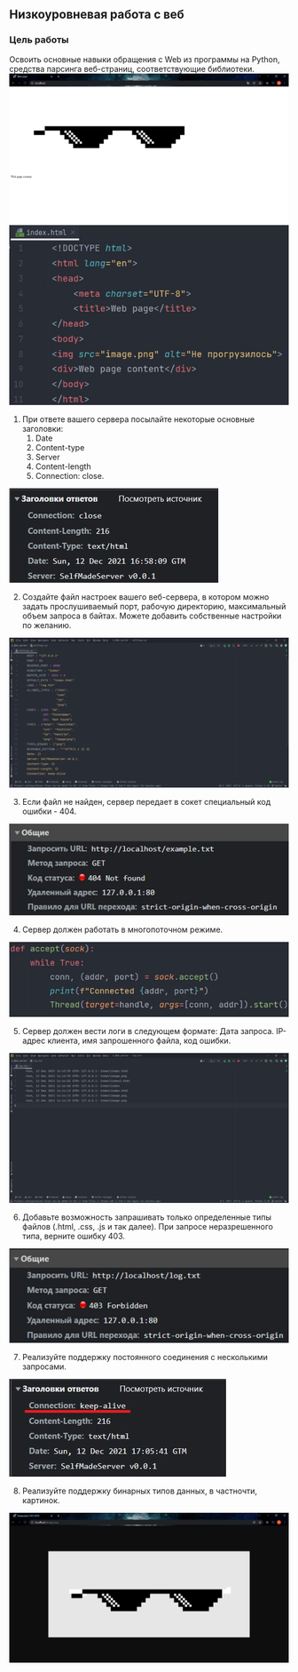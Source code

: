 ## Низкоуровневая работа с веб

### Цель работы

Освоить основные навыки обращения c Web из программы на Python, средства парсинга веб-страниц, соответствующие библиотеки.
![image](screenshots/0.1.jpg)
![image](screenshots/0.2.jpg)
1. При ответе вашего сервера посылайте некоторые основные заголовки:
    1. Date
    2. Content-type
    3. Server
    4. Content-length
    5. Connection: close.

![image](screenshots/1.1.jpg)

2. Создайте файл настроек вашего веб-сервера, в котором можно задать прослушиваемый порт, рабочую директорию, максимальный объем запроса в байтах. Можете добавить собственные настройки по желанию.

![image](screenshots/2.1.jpg)

3. Если файл не найден, сервер передает в сокет специальный код ошибки - 404.

![image](screenshots/3.1.jpg)

4. Сервер должен работать в многопоточном режиме.

![image](screenshots/4.1.jpg)

5. Сервер должен вести логи в следующем формате: Дата запроса. IP-адрес клиента, имя запрошенного файла, код ошибки.

![image](screenshots/5.1.jpg)

6. Добавьте возможность запрашивать только определенные типы файлов (.html, .css, .js и так далее). При запросе неразрешенного типа, верните ошибку 403.

![image](screenshots/6.1.jpg)

7. Реализуйте поддержку постоянного соединения с несколькими запросами.

![image](screenshots/7.1.jpg)

8. Реализуйте поддержку бинарных типов данных, в частночти, картинок.

![image](screenshots/8.1.jpg)
